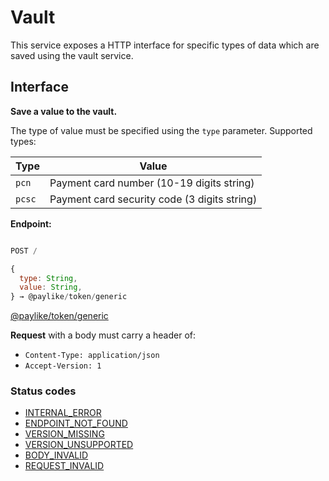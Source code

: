 # Vault

This service exposes a HTTP interface for specific types of data which are saved using the vault service.

## Interface

**Save a value to the vault.**

The type of value must be specified using the `type` parameter. Supported types:

| Type   | Value                                        |
| ------ | -------------------------------------------- |
| `pcn`  | Payment card number (10-19 digits string)    |
| `pcsc` | Payment card security code (3 digits string) |

**Endpoint:**

```javascript

POST /

```

```javascript
{
  type: String,
  value: String,
} → @paylike/token/generic
```

[@paylike/token/generic](https://github.com/paylike/schemas/blob/master/schemas.md#payliketokengeneric)

**Request** with a body must carry a header of:

- `Content-Type: application/json`
- `Accept-Version: 1`

### Status codes

- [INTERNAL_ERROR](./status-codes.md#internal_error)
- [ENDPOINT_NOT_FOUND](./status-codes.md#endpoint_not_found)
- [VERSION_MISSING](./status-codes.md#version_missing)
- [VERSION_UNSUPPORTED](./status-codes.md#version_unsupported)
- [BODY_INVALID](./status-codes.md#body_invalid)
- [REQUEST_INVALID](./status-codes.md#body_invalid)
